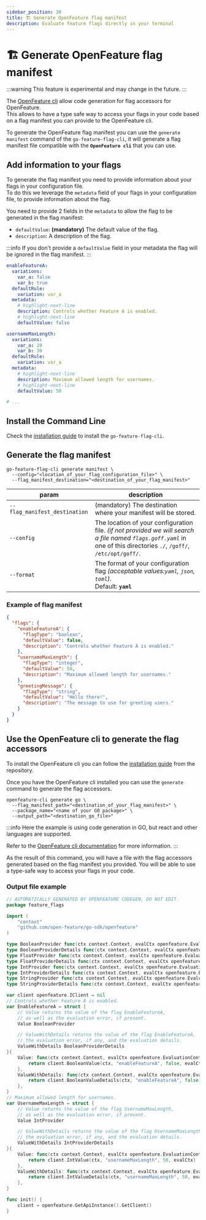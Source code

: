 ```yaml
---
sidebar_position: 30
title: 🏗️ Generate OpenFeature flag manifest
description: Evaluate feature flags directly in your terminal
---
```


# 🏗️ Generate OpenFeature flag manifest

:::warning
This feature is experimental and may change in the future.
:::

The [OpenFeature cli](https://github.com/open-feature/cli) allow code generation for flag accessors for OpenFeature.  
This allows to have a type safe way to access your flags in your code based on a flag manifest you can provide to the OpenFeature cli.

To generate the OpenFeature flag manifest you can use the `generate manifest` command of the `go-feature-flag-cli`,
it will generate a flag manifest file compatible with the **`OpenFeature cli`** that you can use.

## Add information to your flags
To generate the flag manifest you need to provide information about your flags in your configuration file.  
To do this we leverage the `metadata` field of your flags in your configuration file, to provide information about the flag.

You need to provide 2 fields in the `metadata` to allow the flag to be generated in the flag manifest:
- `defaultValue`: **(mandatory)** The default value of the flag.
- `description`: A description of the flag.

:::info
If you don't provide a `defaultValue` field in your metadata the flag will be ignored in the flag manifest.
:::

```yaml title="flags.goff.yaml"
enableFeatureA:
  variations:
    var_a: false
    var_b: true
  defaultRule:
    variation: var_a
  metadata:
    # highlight-next-line
    description: Controls whether Feature A is enabled.
    # highlight-next-line
    defaultValue: false

usernameMaxLength:
  variations:
    var_a: 20
    var_b: 30
  defaultRule:
    variation: var_a
  metadata:
    # highlight-next-line
    description: Maximum allowed length for usernames.
    # highlight-next-line
    defaultValue: 50

# ...
```




## Install the Command Line
Check the [installation guide](./cli) to install the `go-feature-flag-cli`.

## Generate the flag manifest

```shell
go-feature-flag-cli generate manifest \
  --config="<location_of_your_flag_configuration_file>" \
  --flag_manifest_destination="<destination_of_your_flag_manifest>"
```

| param                         | description                                                                                                                                                            |
|-------------------------------|------------------------------------------------------------------------------------------------------------------------------------------------------------------------|
| `--flag_manifest_destination` | (mandatory) The destination where your manifest will be stored.                                                                                                        |
| `--config`                    | The location of your configuration file. _(if not provided we will search a file named `flags.goff.yaml`_ in one of this directories `./`, `/goff/`, `/etc/opt/goff/`. |
| `--format`                    | The format of your configuration flag _(acceptable values:`yaml`, `json`, `toml`)_.<br/>Default: **`yaml`**                                                            |

### Example of flag manifest
```json title="flag_manifest.json"
{
  "flags": {
    "enableFeatureA": {
      "flagType": "boolean",
      "defaultValue": false,
      "description": "Controls whether Feature A is enabled."
    },
    "usernameMaxLength": {
      "flagType": "integer",
      "defaultValue": 50,
      "description": "Maximum allowed length for usernames."
    },
    "greetingMessage": {
      "flagType": "string",
      "defaultValue": "Hello there!",
      "description": "The message to use for greeting users."
    }
  }
}
```

## Use the OpenFeature cli to generate the flag accessors

To install the OpenFeature cli you can follow the [installation guide](https://github.com/open-feature/cli) from the repository.

Once you have the OpenFeature cli installed you can use the `generate` command to generate the flag accessors.

```shell
openfeature-cli generate go \
  --flag_manifest_path="<destination_of_your_flag_manifest>" \
  --package_name="<name of your GO package>" \
  --output_path="<destination_go_file>"
```
:::info 
Here the example is using code generation in GO, but react and other languages are supported.

Refer to the [OpenFeature cli documentation](https://github.com/open-feature/cli) for more information.
:::


As the result of this command, you will have a file with the flag accessors generated based on the flag manifest you provided.
You will be able to use a type-safe way to access your flags in your code.

### Output file example

```go
// AUTOMATICALLY GENERATED BY OPENFEATURE CODEGEN, DO NOT EDIT.
package feature_flags

import (
	"context"
	"github.com/open-feature/go-sdk/openfeature"
)

type BooleanProvider func(ctx context.Context, evalCtx openfeature.EvaluationContext) (bool, error)
type BooleanProviderDetails func(ctx context.Context, evalCtx openfeature.EvaluationContext) (openfeature.BooleanEvaluationDetails, error)
type FloatProvider func(ctx context.Context, evalCtx openfeature.EvaluationContext) (float64, error)
type FloatProviderDetails func(ctx context.Context, evalCtx openfeature.EvaluationContext) (openfeature.FloatEvaluationDetails, error)
type IntProvider func(ctx context.Context, evalCtx openfeature.EvaluationContext) (int64, error)
type IntProviderDetails func(ctx context.Context, evalCtx openfeature.EvaluationContext) (openfeature.IntEvaluationDetails, error)
type StringProvider func(ctx context.Context, evalCtx openfeature.EvaluationContext) (string, error)
type StringProviderDetails func(ctx context.Context, evalCtx openfeature.EvaluationContext) (openfeature.StringEvaluationDetails, error)

var client openfeature.IClient = nil
// Controls whether Feature A is enabled.
var EnableFeatureA = struct {
    // Value returns the value of the flag EnableFeatureA,
    // as well as the evaluation error, if present.
    Value BooleanProvider

    // ValueWithDetails returns the value of the flag EnableFeatureA,
    // the evaluation error, if any, and the evaluation details.
    ValueWithDetails BooleanProviderDetails
}{
    Value: func(ctx context.Context, evalCtx openfeature.EvaluationContext) (bool, error) {
        return client.BooleanValue(ctx, "enableFeatureA", false, evalCtx)
    },
    ValueWithDetails: func(ctx context.Context, evalCtx openfeature.EvaluationContext) (openfeature.BooleanEvaluationDetails, error){
        return client.BooleanValueDetails(ctx, "enableFeatureA", false, evalCtx)
    },
}
// Maximum allowed length for usernames.
var UsernameMaxLength = struct {
    // Value returns the value of the flag UsernameMaxLength,
    // as well as the evaluation error, if present.
    Value IntProvider

    // ValueWithDetails returns the value of the flag UsernameMaxLength,
    // the evaluation error, if any, and the evaluation details.
    ValueWithDetails IntProviderDetails
}{
    Value: func(ctx context.Context, evalCtx openfeature.EvaluationContext) (int64, error) {
        return client.IntValue(ctx, "usernameMaxLength", 50, evalCtx)
    },
    ValueWithDetails: func(ctx context.Context, evalCtx openfeature.EvaluationContext) (openfeature.IntEvaluationDetails, error){
        return client.IntValueDetails(ctx, "usernameMaxLength", 50, evalCtx)
    },
}

func init() {
	client = openfeature.GetApiInstance().GetClient()
}
```
